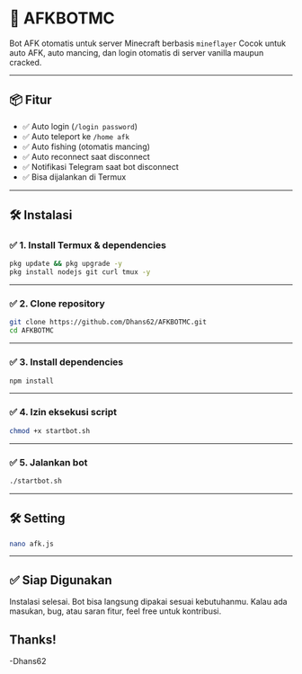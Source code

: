 # 🤖 AFKBOTMC

Bot AFK otomatis untuk server Minecraft berbasis `mineflayer` Cocok untuk auto AFK, auto mancing, dan login otomatis di server vanilla maupun cracked.

---

## 📦 Fitur

- ✅ Auto login (`/login password`)
- ✅ Auto teleport ke `/home afk`
- ✅ Auto fishing (otomatis mancing)
- ✅ Auto reconnect saat disconnect
- ✅ Notifikasi Telegram saat bot disconnect
- ✅ Bisa dijalankan di Termux

---

## 🛠️ Instalasi

### ✅ 1. Install Termux & dependencies

```bash
pkg update && pkg upgrade -y
pkg install nodejs git curl tmux -y
```

---

### ✅ 2. Clone repository
```bash
git clone https://github.com/Dhans62/AFKBOTMC.git
cd AFKBOTMC
```

---

### ✅ 3. Install dependencies
```bash
npm install
```

---

### ✅ 4. Izin eksekusi script
```bash
chmod +x startbot.sh
```

---

### ✅ 5. Jalankan bot
```bash
./startbot.sh
```
---

## 🛠️ Setting

```bash
nano afk.js
```

---

## ✅ Siap Digunakan

Instalasi selesai. Bot bisa langsung dipakai sesuai kebutuhanmu.
Kalau ada masukan, bug, atau saran fitur, feel free untuk kontribusi.

Thanks!
---
-Dhans62
